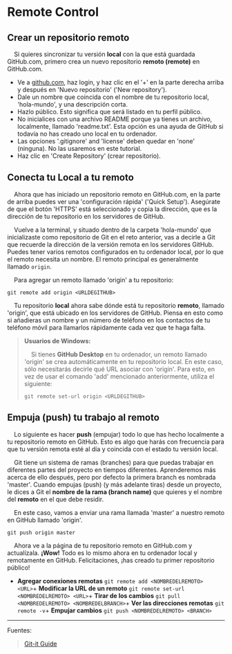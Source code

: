 # Remote Control

## Crear un repositorio remoto

    Si quieres sincronizar tu versión **local** con la que está guardada GitHub.com, primero crea un nuevo repositorio **remoto (remote)** en GitHub.com.

+ Ve a [github.com](http://github.com), haz login, y haz clic en el '+' en la parte derecha arriba y después en 'Nuevo repositorio' ('New repository').
+ Dale un nombre que coincida con el nombre de tu repositorio local, 'hola-mundo', y una descripción corta.
+ Hazlo público. Esto significa que será listado en tu perfil público.
+ No inicialices con una archivo README porque ya tienes un archivo, localmente, llamado 'readme.txt'. Esta opción es una ayuda de GitHub si todavía no has creado uno local en tu ordenador.
+ Las opciones '.gitignore' and 'license' deben quedar en 'none' (ninguna). No las usaremos en este tutorial.
+ Haz clic en 'Create Repository' (crear repositorio).

## Conecta tu Local a tu remoto

    Ahora que has iniciado un repositorio remoto en GitHub.com, en la parte de arriba puedes ver una 'configuración rápida' ('Quick Setup'). Asegúrate de que el botón 'HTTPS' está seleccionado y copia la dirección, que es la dirección de tu repositorio en los servidores de GitHub.

    Vuelve a la terminal, y situado dentro de la carpeta 'hola-mundo' que inicializaste como repositorio de Git en el reto anterior, vas a decirle a Git que recuerde la dirección de la versión remota en los servidores GitHub. Puedes tener varios remotos configurados en tu ordenador local, por lo que el remoto necesita un nombre. El remoto principal es generalmente llamado `origin`.

    Para agregar un remoto llamado 'origin' a tu repositorio:

`git remote add origin <URLDEGITHUB>`

    Tu repositorio **local** ahora sabe dónde está tu repositorio **remoto**, llamado 'origin', que está ubicado en los servidores de GitHub. Piensa en esto como si añadieras un nombre y un número de teléfono en los contactos de tu teléfono móvil para llamarlos rápidamente cada vez que te haga falta.

> **Usuarios de Windows:**
> 
>     Si tienes **GitHub Desktop** en tu ordenador, un remoto llamado 'origin' se crea automáticamente en tu repositorio local. En este caso, sólo necesitarás decirle qué URL asociar con 'origin'. Para esto, en vez de usar el comando 'add' mencionado anteriormente, utiliza el siguiente:
> 
> `git remote set-url origin <URLDEGITHUB>`

## Empuja (push) tu trabajo al remoto

    Lo siguiente es hacer **push** (empujar) todo lo que has hecho localmente a tu repositorio remoto en GitHub. Esto es algo que harás con frecuencia para que tu versión remota esté al día y coincida con el estado tu versión local.

    Git tiene un sistema de ramas (branches) para que puedas trabajar en diferentes partes del proyecto en tiempos diferentes. Aprenderemos más acerca de ello después, pero por defecto la primera branch es nombrada 'master'. Cuando empujas (push) (y más adelante tiras) desde un proyecto, le dices a Git el **nombre de la rama (branch name)** que quieres y el nombre del **remoto** en el que debe residir.

    En este caso, vamos a enviar una rama llamada 'master' a nuestro remoto en GitHub llamado 'origin'.

`git push origin master`

    Ahora ve a la página de tu repositorio remoto en GitHub.com y actualízala. **¡Wow!** Todo es lo mismo ahora en tu ordenador local y remotamente en GitHub. Felicitaciones, ¡has creado tu primer repositorio público!

+ **Agregar conexiones remotas**
  `git remote add <NOMBREDELREMOTO> <URL>`+ **Modificar la URL de un remoto**
  `git remote set-url <NOMBREDELREMOTO> <URL>`+ **Tirar de los cambios**
  `git pull <NOMBREDELREMOTO> <NOMBREDELBRANCH>`+ **Ver las direcciones remotas**
  `git remote -v`+ **Empujar cambios**
  `git push <NOMBREDELREMOTO> <BRANCH>`

---

Fuentes:

> [Git-it Guide](https://jlord.us/git-it/)
